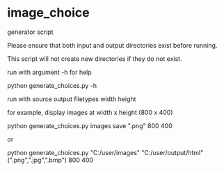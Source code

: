 # image_choice
generator script 


Please ensure that both input and output directories exist before running.

This script will not create new directories if they do not exist.


run with argument -h for help

python generate_choices.py -h

run with source output filetypes width height

for example, display images at width x height (800 x 400)

python generate_choices.py images save ".png" 800 400

or

python generate_choices.py "C:/user/images" "C:/user/output/html" (".png",".jpg",".bmp") 800 400
